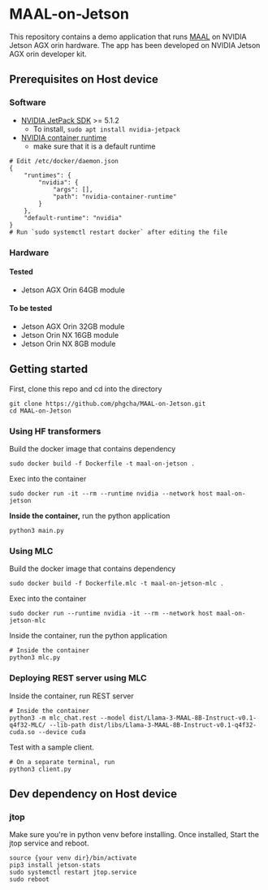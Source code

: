 # MAAL-on-Jetson

This repository contains a demo application that runs [MAAL](https://huggingface.co/maum-ai/Llama-3-MAAL-8B-Instruct-v0.1) on NVIDIA Jetson AGX orin hardware. The app has been developed on NVIDIA Jetson AGX orin developer kit.

## Prerequisites on Host device
### Software
 * [NVIDIA JetPack SDK](https://developer.nvidia.com/embedded/jetpack) >= 5.1.2
   * To install, `sudo apt install nvidia-jetpack`
 * [NVIDIA container runtime](https://docs.nvidia.com/datacenter/cloud-native/container-toolkit/latest/install-guide.html)
   * make sure that it is a default runtime

```
# Edit /etc/docker/daemon.json
{
    "runtimes": {
        "nvidia": {
            "args": [],
            "path": "nvidia-container-runtime"
        }
    },
    "default-runtime": "nvidia"
}
# Run `sudo systemctl restart docker` after editing the file
```
### Hardware
#### Tested
 * Jetson AGX Orin 64GB module
#### To be tested
 * Jetson AGX Orin 32GB module
 * Jetson Orin NX 16GB module
 * Jetson Orin NX 8GB module


## Getting started
First, clone this repo and cd into the directory
```
git clone https://github.com/phgcha/MAAL-on-Jetson.git
cd MAAL-on-Jetson
```

### Using HF transformers
Build the docker image that contains dependency
```
sudo docker build -f Dockerfile -t maal-on-jetson .
```
Exec into the container

```
sudo docker run -it --rm --runtime nvidia --network host maal-on-jetson
```

**Inside the container,** run the python application
```
python3 main.py
```

### Using MLC
Build the docker image that contains dependency
```
sudo docker build -f Dockerfile.mlc -t maal-on-jetson-mlc .
```

Exec into the container
```
sudo docker run --runtime nvidia -it --rm --network host maal-on-jetson-mlc
```

Inside the container, run the python application
```
# Inside the container
python3 mlc.py
```

### Deploying REST server using MLC
Inside the container, run REST server
```
# Inside the container
python3 -m mlc_chat.rest --model dist/Llama-3-MAAL-8B-Instruct-v0.1-q4f32-MLC/ --lib-path dist/libs/Llama-3-MAAL-8B-Instruct-v0.1-q4f32-cuda.so --device cuda
```

Test with a sample client. 
```
# On a separate terminal, run
python3 client.py
```


## Dev dependency on Host device
### jtop
Make sure you're in python venv before installing. Once installed, Start the jtop service and reboot.
```
source {your venv dir}/bin/activate
pip3 install jetson-stats
sudo systemctl restart jtop.service
sudo reboot
```


